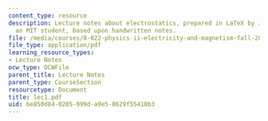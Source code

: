 ```yaml
---
content_type: resource
description: Lecture notes about electrostatics, prepared in LaTeX by James Silva,
  an MIT student, based upon handwritten notes.
file: /media/courses/8-022-physics-ii-electricity-and-magnetism-fall-2006/be850d840205999da9e50629f55418b3_lec1.pdf
file_type: application/pdf
learning_resource_types:
- Lecture Notes
ocw_type: OCWFile
parent_title: Lecture Notes
parent_type: CourseSection
resourcetype: Document
title: lec1.pdf
uid: be850d84-0205-999d-a9e5-0629f55418b3
---
```

